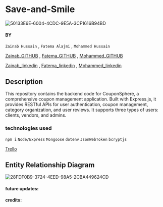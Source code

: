 # Save-and-Smile

![50133E6E-6004-4CDC-9E5A-3CF1616B94BD](https://github.com/ZainabHussain20/Save-and-Smile-/assets/121151845/1cdc7efd-3be1-4db6-a7e2-2555f290466a)

#### BY
`Zainab Hussain` , `Fatema Alajmi` , `Mohammed Hussain`


[Zainab_GITHUB](https://github.com/ZainabHussain20) , [Fatema_GITHUB](https://github.com/fatemaajmi) , [Mohammed_GITHUB](https://github.com/MohdHusain2000)



[Zainab_linkedin](https://www.linkedin.com/in/zainab-hussain-350643310/) , [Fatema_linkedin](linkedin.com/in/fatema-alajmi404) , [Mohammed_linkedin]()

## Description
This repository contains the backend code for CouponSphere, a comprehensive coupon management application. Built with Express.js, it provides RESTful APIs for user authentication, coupon management, category organization, and user reviews. It supports three types of users: clients, vendors, and admins.

### technologies used
`npm i`
`Node/Express`
`Mongoose`
`dotenv`
`JsonWebToken`
`bcryptjs`

[Trello](https://trello.com/b/K10bdZfI/save-and-smile) 

## Entity Relationship Diagram

![28FDF0B9-3724-4EED-98A5-2CBA449624CD](https://github.com/ZainabHussain20/Save-and-Smile-/assets/121151845/d7d15d1a-469f-4e37-9cb3-afb5342f26af)



#### future updates:
#### credits:
